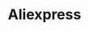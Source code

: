 ---
title: Aliexpress
crosslinks:
- FashionReps
- frugalmalefashion
- Xiaomi
- arduino
- headphones
- 3Dprinting
- pakistan
- AdviceAnimals
- 9a1xxx
- RepLadies
- LGR
- fountainpens
- hardware
- alitronics
- Entrepreneur
- livven
---